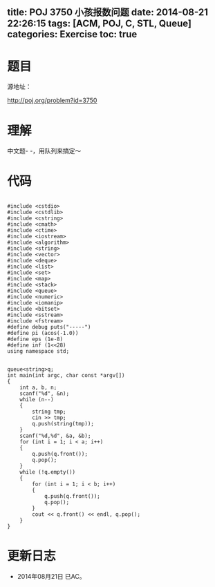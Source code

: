 title: POJ 3750 小孩报数问题
date: 2014-08-21 22:26:15
tags: [ACM, POJ, C, STL, Queue]
categories: Exercise
toc: true
---
# 题目
源地址：

http://poj.org/problem?id=3750

# 理解
中文题- -，用队列来搞定～

<!-- more -->

# 代码

```

#include <cstdio>
#include <cstdlib>
#include <cstring>
#include <cmath>
#include <ctime>
#include <iostream>
#include <algorithm>
#include <string>
#include <vector>
#include <deque>
#include <list>
#include <set>
#include <map>
#include <stack>
#include <queue>
#include <numeric>
#include <iomanip>
#include <bitset>
#include <sstream>
#include <fstream>
#define debug puts("-----")
#define pi (acos(-1.0))
#define eps (1e-8)
#define inf (1<<28)
using namespace std;


queue<string>q;
int main(int argc, char const *argv[])
{
    int a, b, n;
    scanf("%d", &n);
    while (n--)
    {
        string tmp;
        cin >> tmp;
        q.push(string(tmp));
    }
    scanf("%d,%d", &a, &b);
    for (int i = 1; i < a; i++)
    {
        q.push(q.front());
        q.pop();
    }
    while (!q.empty())
    {
        for (int i = 1; i < b; i++)
        {
            q.push(q.front());
            q.pop();
        }
        cout << q.front() << endl, q.pop();
    }
}

```

# 更新日志
- 2014年08月21日 已AC。